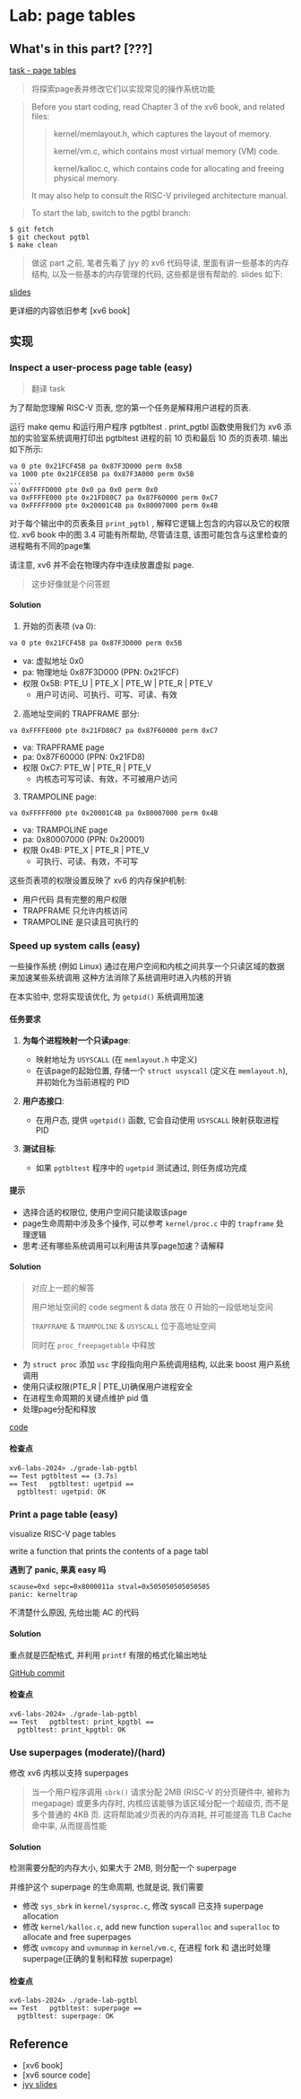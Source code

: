 # Lab: page tables

## What's in this part? [???]

[task - page tables](https://pdos.csail.mit.edu/6.S081/2024/labs/pgtbl.html)

> 将探索page表并修改它们以实现常见的操作系统功能

> Before you start coding, read Chapter 3 of the xv6 book, and related files:
>
>> kernel/memlayout.h, which captures the layout of memory.
>>
>> kernel/vm.c, which contains most virtual memory (VM) code.
>>
>> kernel/kalloc.c, which contains code for allocating and freeing physical memory.
>>
> It may also help to consult the RISC-V privileged architecture manual.

> To start the lab, switch to the pgtbl branch:

```shell
$ git fetch
$ git checkout pgtbl
$ make clean
```

> 做这 part 之前, 笔者先看了 jyy 的 xv6 代码导读, 里面有讲一些基本的内存结构, 以及一些基本的内存管理的代码, 这些都是很有帮助的. slides 如下:

[slides](https://jyywiki.cn/OS/2022/slides/18.slides.html#/)

更详细的内容依旧参考 [xv6 book]

## 实现

### Inspect a user-process page table (easy)

> 翻译 task

为了帮助您理解 RISC-V 页表, 您的第一个任务是解释用户进程的页表.

运行 make qemu 和运行用户程序 pgtbltest . print_pgtbl 函数使用我们为 xv6 添加的实验室系统调用打印出 pgtbltest 进程的前 10 页和最后 10 页的页表项. 输出如下所示: 

```shell
va 0 pte 0x21FCF45B pa 0x87F3D000 perm 0x5B
va 1000 pte 0x21FCE85B pa 0x87F3A000 perm 0x5B
...
va 0xFFFFD000 pte 0x0 pa 0x0 perm 0x0
va 0xFFFFE000 pte 0x21FD80C7 pa 0x87F60000 perm 0xC7
va 0xFFFFF000 pte 0x20001C4B pa 0x80007000 perm 0x4B
```

对于每个输出中的页表条目 `print_pgtbl` , 解释它逻辑上包含的内容以及它的权限位. xv6 book 中的图 3.4 可能有所帮助, 尽管请注意, 该图可能包含与这里检查的进程略有不同的page集

请注意, xv6 并不会在物理内存中连续放置虚拟 page.

> 这步好像就是个问答题

#### Solution

1. 开始的页表项 (va 0):
```
va 0 pte 0x21FCF45B pa 0x87F3D000 perm 0x5B
```
- va: 虚拟地址 0x0
- pa: 物理地址 0x87F3D000 (PPN: 0x21FCF)
- 权限 0x5B: PTE_U | PTE_X | PTE_W | PTE_R | PTE_V
  - 用户可访问、可执行、可写、可读、有效

2. 高地址空间的 TRAPFRAME 部分:
```
va 0xFFFFE000 pte 0x21FD80C7 pa 0x87F60000 perm 0xC7
```
- va: TRAPFRAME page
- pa: 0x87F60000 (PPN: 0x21FD8)
- 权限 0xC7: PTE_W | PTE_R | PTE_V
  - 内核态可写可读、有效，不可被用户访问

3. TRAMPOLINE page:
```
va 0xFFFFF000 pte 0x20001C4B pa 0x80007000 perm 0x4B
```
- va: TRAMPOLINE page
- pa: 0x80007000 (PPN: 0x20001)
- 权限 0x4B: PTE_X | PTE_R | PTE_V
  - 可执行、可读、有效，不可写

这些页表项的权限设置反映了 xv6 的内存保护机制:
- 用户代码 具有完整的用户权限
- TRAPFRAME 只允许内核访问
- TRAMPOLINE 是只读且可执行的

### Speed up system calls (easy)

一些操作系统 (例如 Linux) 通过在用户空间和内核之间共享一个只读区域的数据来加速某些系统调用 这种方法消除了系统调用时进入内核的开销 

在本实验中, 您将实现该优化, 为 `getpid()` 系统调用加速 

#### **任务要求**

1. **为每个进程映射一个只读page**:
   - 映射地址为 `USYSCALL` (在 `memlayout.h` 中定义) 
   - 在该page的起始位置, 存储一个 `struct usyscall` (定义在 `memlayout.h`), 并初始化为当前进程的 PID 

2. **用户态接口**:
   - 在用户态, 提供 `ugetpid()` 函数, 它会自动使用 `USYSCALL` 映射获取进程 PID 

3. **测试目标**:
   - 如果 `pgtbltest` 程序中的 `ugetpid` 测试通过, 则任务成功完成 

#### **提示**

- 选择合适的权限位, 使用户空间只能读取该page 
- page生命周期中涉及多个操作, 可以参考 `kernel/proc.c` 中的 `trapframe` 处理逻辑 
- 思考:还有哪些系统调用可以利用该共享page加速？请解释

#### Solution

> 对应上一题的解答
> 
> 用户地址空间的 code segment & data 放在 0 开始的一段低地址空间
>
> `TRAPFRAME` & `TRAMPOLINE` & `USYSCALL` 位于高地址空间
>
> 同时在 `proc_freepagetable` 中释放

- 为 `struct proc` 添加 `usc` 字段指向用户系统调用结构, 以此来 boost 用户系统调用
- 使用只读权限(PTE_R | PTE_U)确保用户进程安全
- 在进程生命周期的关键点维护 pid 值
- 处理page分配和释放

[code](https://github.com/n-WN/xv6-labs-2024/commit/d35b5eda3085ff1ca0b022f4492ba83d684d7f55)

#### 检查点

```shell
xv6-labs-2024> ./grade-lab-pgtbl
== Test pgtbltest == (3.7s) 
== Test   pgtbltest: ugetpid == 
  pgtbltest: ugetpid: OK 
```

### Print a page table (easy)

visualize RISC-V page tables

write a function that prints the contents of a page tabl

**遇到了 panic, 果真 easy 吗**

```shell
scause=0xd sepc=0x8000011a stval=0x505050505050505
panic: kerneltrap
```

不清楚什么原因, 先给出能 AC 的代码

#### Solution

重点就是匹配格式, 并利用 `printf` 有限的格式化输出地址

[GitHub commit](https://github.com/n-WN/xv6-labs-2024/commit/a10a82eeaa344ea66de5891c3008c48d80b8deac)

#### 检查点

```shell
xv6-labs-2024> ./grade-lab-pgtbl
== Test   pgtbltest: print_kpgtbl == 
  pgtbltest: print_kpgtbl: OK
```

### Use superpages (moderate)/(hard)

修改 xv6 内核以支持 superpages

> 当一个用户程序调用 `sbrk()` 请求分配 2MB (RISC-V 的分页硬件中, 被称为 megapage) 或更多内存时, 内核应该能够为该区域分配一个超级页, 而不是多个普通的 4KB 页. 这将帮助减少页表的内存消耗, 并可能提高 TLB Cache 命中率, 从而提高性能

#### Solution

检测需要分配的内存大小, 如果大于 2MB, 则分配一个 superpage

并维护这个 superpage 的生命周期, 也就是说, 我们需要

- 修改 `sys_sbrk` in `kernel/sysproc.c`, 修改 syscall 已支持 superpage allocation
- 修改 `kernel/kalloc.c`, add new function `superalloc` and `superalloc` to allocate and free superpages
- 修改 `uvmcopy` and `uvmunmap` in `kernel/vm.c`, 在进程 fork 和 退出时处理 superpage(正确的复制和释放 superpage)

#### 检查点

```shell
xv6-labs-2024> ./grade-lab-pgtbl
== Test   pgtbltest: superpage == 
  pgtbltest: superpage: OK
```

## Reference

- [xv6 book]
- [xv6 source code]
- [jyy slides](https://jyywiki.cn/OS/2022/slides/18.slides.html#/)